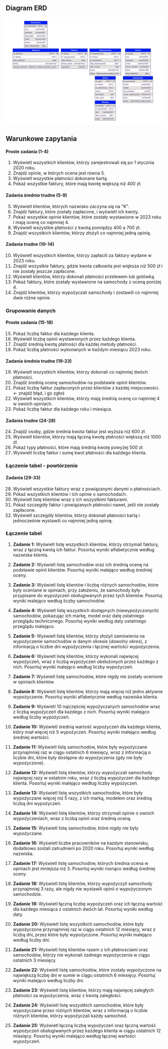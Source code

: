 ## Diagram ERD

![alt text](ERD.png)

## Warunkowe zapytania

#### Proste zadania (1-4)

1. Wyświetl wszystkich klientów, którzy zarejestrowali się po 1 stycznia 2020 roku.
2. Znajdź opinie, w których ocena jest równa 5.
3. Wyświetl wszystkie płatności dokonane kartą.
4. Pokaż wszystkie faktury, które mają kwotę większą niż 400 zł.

#### Zadania średnio trudne (5-9)

5. Wyświetl klientów, których nazwisko zaczyna się na "K".
6. Znajdź faktury, które zostały zapłacone, i wyświetl ich kwoty.
7. Pokaż wszystkie opinie klientów, które zostały wystawione w 2023 roku i mają ocenę co najmniej 4.
8. Wyświetl wszystkie płatności z kwotą pomiędzy 400 a 700 zł.
9. Znajdź wszystkich klientów, którzy złożyli co najmniej jedną opinię.

#### Zadania trudne (10-14)

10. Wyświetl wszystkich klientów, którzy zapłacili za faktury wydane w 2023 roku.
11. Znajdź wszystkie faktury, gdzie kwota całkowita jest większa niż 500 zł i nie zostały jeszcze zapłacone.
12. Wyświetl klientów, którzy dokonali płatności przelewem lub gotówką.
13. Pokaż faktury, które zostały wystawione na samochody z oceną poniżej 4.
14. Znajdź klientów, którzy wypożyczali samochody i zostawili co najmniej dwie różne opinie.

### Grupowanie danych

#### Proste zadania (15-18)

15. Pokaż liczbę faktur dla każdego klienta.
16. Wyświetl liczbę opinii wystawionych przez każdego klienta.
17. Znajdź średnią kwotę płatności dla każdej metody płatności.
18. Pokaż liczbę płatności wykonanych w każdym miesiącu 2023 roku.

#### Zadania średnio trudne (19-23)

19. Wyświetl wszystkich klientów, którzy dokonali co najmniej dwóch płatności.
20. Znajdź średnią ocenę samochodów na podstawie opinii klientów.
21. Pokaż liczbę faktur zapłaconych przez klientów z każdej miejscowości. <- znajdź błąd, i go zgłoś
22. Wyświetl wszystkich klientów, którzy mają średnią ocenę co najmniej 4 w swoich opiniach.
23. Pokaż liczbę faktur dla każdego roku i miesiąca.

#### Zadania trudne (24-28)

24. Znajdź osoby, gdzie średnia kwota faktur jest wyższa niż 600 zł.
25. Wyświetl klientów, którzy mają łączną kwotę płatności większą niż 1000 zł.
26. Pokaż typy płatności, które mają średnią kwotę powyżej 500 zł.
27. Wyświetl liczbę faktur i sumę kwot płatności dla każdego klienta.

### Łączenie tabel - powtórzenie

#### Zadania (29-33)

28. Wyświetl wszystkie faktury wraz z powiązanymi danymi o płatnościach.
29. Pokaż wszystkich klientów i ich opinie o samochodach.
30. Wyświetl listę klientów wraz z ich wszystkimi fakturami.
31. Pokaż szczegóły faktur i powiązanych płatności nawet, jeśli nie zostały zapłacone.
32. Wyświetl szczegóły klientów, którzy dokonali płatności kartą i jednocześnie wystawili co najmniej jedną opinię.

### Łączenie tabel

1. **Zadanie 1:** Wyświetl listę wszystkich klientów, którzy otrzymali faktury, wraz z łączną kwotą ich faktur. Posortuj wyniki alfabetycznie według nazwiska klienta.

2. **Zadanie 2:** Wyświetl listę samochodów oraz ich średnią ocenę na podstawie opinii klientów. Posortuj wyniki malejąco według średniej oceny.

3. **Zadanie 3:** Wyświetl listę klientów i liczbę różnych samochodów, które były oceniane w opiniach, przy założeniu, że samochody były przypisane do wypożyczeń obsługiwanych przez tych klientów. Posortuj wyniki malejąco według liczby samochodów.

4. **Zadanie 4:** Wyświetl listę wszystkich dostępnych (niewypożyczonych) samochodów, pokazując ich markę, model oraz datę ostatniego przeglądu technicznego. Posortuj wyniki według daty ostatniego przeglądu malejąco.

5. **Zadanie 5:** Wyświetl listę klientów, którzy złożyli zamówienia na wypożyczenie samochodów w danym okresie (_dowolny okres_), z informacją o liczbie dni wypożyczenia i łącznej wartości wypożyczenia.

6. **Zadanie 6:** Wyświetl listę klientów, którzy wykonali najwięcej wypożyczeń, wraz z liczbą wypożyczeń obsłużonych przez każdego z nich. Posortuj wyniki malejąco według liczby wypożyczeń.

7. **Zadanie 7:** Wyświetl listę samochodów, które nigdy nie zostały ocenione w opiniach klientów.

8. **Zadanie 8:** Wyświetl listę klientów, którzy mają więcej niż jedno aktywne wypożyczenie. Posortuj wyniki alfabetycznie według nazwiska klienta.

9. **Zadanie 9:** Wyświetl 10 najczęściej wypożyczanych samochodów wraz z liczbą wypożyczeń dla każdego z nich. Posortuj wyniki malejąco według liczby wypożyczeń.

10. **Zadanie 10:** Wyświetl średnią wartość wypożyczeń dla każdego klienta, który miał więcej niż 5 wypożyczeń. Posortuj wyniki malejąco według średniej wartości.

11. **Zadanie 11:** Wyświetl listę samochodów, które były wypożyczane przynajmniej raz w ciągu ostatnich 6 miesięcy, wraz z informacją o liczbie dni, które były dostępne do wypożyczenia (gdy nie były wypożyczone).

12. **Zadanie 12:** Wyświetl listę klientów, którzy wypożyczali samochody najwięcej razy w ostatnim roku, wraz z liczbą wypożyczeń dla każdego klienta. Posortuj wyniki malejąco według liczby wypożyczeń.

13. **Zadanie 13:** Wyświetl listę wszystkich samochodów, które były wypożyczane więcej niż 5 razy, z ich marką, modelem oraz średnią liczbą dni wypożyczeń.

14. **Zadanie 14:** Wyświetl listę klientów, którzy otrzymali opinie o swoich wypożyczeniach, wraz z liczbą opinii oraz średnią oceną.

15. **Zadanie 15:** Wyświetl listę samochodów, które nigdy nie były wypożyczane.

16. **Zadanie 16:** Wyświetl liczbe pracowników na kazdym stanowisku, dodatkowo zostali zatrudnieni po 2020 roku. Posortuj wyniki według nazwiska.

17. **Zadanie 17:** Wyświetl listę samochodów, których średnia ocena w opiniach jest mniejsza niż 3. Posortuj wyniki rosnąco według średniej oceny.

18. **Zadanie 18:** Wyświetl listę klientów, którzy wypożyczyli samochody przynajmniej 3 razy, ale nigdy nie wystawili opinii o wypożyczonym samochodzie.

19. **Zadanie 19:** Wyświetl łączną liczbę wypożyczeń oraz ich łączną wartość dla każdego miesiąca z ostatnich dwóch lat. Posortuj wyniki według daty.

20. **Zadanie 20:** Wyświetl listę wszystkich samochodów, które były wypożyczone przynajmniej raz w ciągu ostatnich 12 miesięcy, wraz z liczbą dni, przez które były wypożyczone. Posortuj wyniki malejąco według liczby dni.

21. **Zadanie 21:** Wyświetl listę klientów razem z ich płatnosciami oraz samochodów, którzy nie wykonali żadnego wypożyczenia w ciągu ostatnich 3 miesięcy.

22. **Zadanie 22:** Wyświetl listę samochodów, które zostały wypożyczone na największą liczbę dni w sumie w ciągu ostatnich 6 miesięcy. Posortuj wyniki malejąco według liczby dni.

23. **Zadanie 23:** Wyświetl listę klientów, którzy mają najwięcej zaległych płatności za wypożyczenia, wraz z kwotą zaległości.

24. **Zadanie 24:** Wyświetl listę wszystkich samochodów, które były wypożyczane przez różnych klientów, wraz z informacją o liczbie różnych klientów, którzy wypożyczali każdy samochód.

25. **Zadanie 25:** Wyświetl łączną liczbę wypożyczeń oraz łączną wartość wypożyczeń obsługiwanych przez każdego klienta w ciągu ostatnich 12 miesięcy. Posortuj wyniki malejąco według łącznej wartości wypożyczeń.

